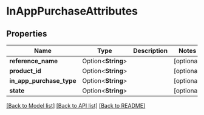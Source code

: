 # InAppPurchaseAttributes

## Properties

Name | Type | Description | Notes
------------ | ------------- | ------------- | -------------
**reference_name** | Option<**String**> |  | [optional]
**product_id** | Option<**String**> |  | [optional]
**in_app_purchase_type** | Option<**String**> |  | [optional]
**state** | Option<**String**> |  | [optional]

[[Back to Model list]](../README.md#documentation-for-models) [[Back to API list]](../README.md#documentation-for-api-endpoints) [[Back to README]](../README.md)



